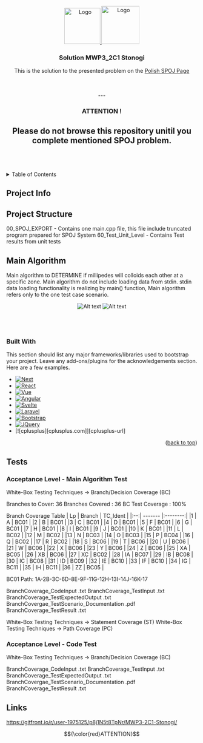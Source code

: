 <!-- PROJECT LOGO -->
<br />
<div align="center">
  <a href="https://github.com/bajraan/MWP3_2C1---Stonogi">
    <img src="70_Documentation/00_ReadmeFiles/spoj.png" alt="Logo" width="95" height="95">
    <img src="70_Documentation/00_ReadmeFiles/cpp.png" alt="Logo" width="100" height="100">
  </a>

<h3 align="center">Solution MWP3_2C1 Stonogi </h3>

  <p align="center">
    This is the solution to the presented problem on the <a href="https://pl.spoj.com/problems/MWP3_2C1/">Polish SPOJ Page</a>
  </p>

  <br/>
    <br/>
---
 <h3 align="center"> ATTENTION ! </h3>

 Please do not browse this repository unitil you complete mentioned SPOJ problem.
---

</div>

<br/>
<br/>
<br/>


<!-- TABLE OF CONTENTS -->
<details>
  <summary>Table of Contents</summary>
  <ol>
    <li><a href="## Project Info">Project Info</a></li>
    <li><a href="## Project Structure">Project Structure</a></li>
    <li><a href="## Main Algorithm">Main algorithm</a></li>
    <li><a href="## Tests">Tests</a></li>
    <li><a href="## Links">Links</a></li>
    <li><a href="#contributing">Contributing</a></li>
    <li><a href="#license">License</a></li>
    <li><a href="#contact">Contact</a></li>
    <li><a href="#acknowledgments">Acknowledgments</a></li>
  </ol>
</details>


## Project Info
## Project Structure

00_SPOJ_EXPORT     - Contains one main.cpp file, this file include truncated program prepared for SPOJ System
60_Test_Unit_Level - Contains Test results from unit tests

## Main Algorithm

Main algorithm to DETERMINE if millipedes will colloids each other at a specific zone. Main algorithm do not include loading data from stdin. stdin data loading functionality is realizing by main() function, Main algorithm refers only to the one test case scenario.
<div align="center">
<img src="/70_Documentation/MainAlgorithm_MA.drawio.svg" alt="Alt text" title="Optional title">
<img src="/70_Documentation/MainAlgorithm_BC.drawio.svg" alt="Alt text" title="Optional title">
</div>

<br/>
<br/>
<br/>

### Built With

This section should list any major frameworks/libraries used to bootstrap your project. Leave any add-ons/plugins for the acknowledgements section. Here are a few examples.

* [![Next][Next.js]][Next-url]
* [![React][React.js]][React-url]
* [![Vue][Vue.js]][Vue-url]
* [![Angular][Angular.io]][Angular-url]
* [![Svelte][Svelte.dev]][Svelte-url]
* [![Laravel][Laravel.com]][Laravel-url]
* [![Bootstrap][Bootstrap.com]][Bootstrap-url]
* [![JQuery][JQuery.com]][JQuery-url]
* [![cplusplus][cplusplus.com]][cplusplus-url]

<p align="right">(<a href="#readme-top">back to top</a>)</p>


## Tests

###
### Acceptance Level - Main Algorithm Test
White-Box Testing Techniques    ->     Branch/Decision Coverage (BC)

Branches to Cover: 36
Branches Covered : 36
BC Test Coverage : 100%

Branch Coverage Table
| Lp | Branch  | TC_Ident |
|:--:| ------- |:--------:|
|1   | A       | BC01     |
|2   | B       | BC01     |
|3   | C       | BC01     |
|4   | D       | BC01     |
|5   | F       | BC01     |
|6   | G       | BC01     |
|7   | H       | BC01     |
|8   | I       | BC01     |
|9   | J       | BC01     |
|10  | K       | BC01     |
|11  | L       | BC02     |
|12  | M       | BC02     |
|13  | N       | BC03     |
|14  | O       | BC03     |
|15  | P       | BC04     |
|16  | Q       | BC02     |
|17  | R       | BC02     |
|18  | S       | BC06     |
|19  | T       | BC06     |
|20  | U       | BC06     |
|21  | W       | BC06     |
|22  | X       | BC06     |
|23  | Y       | BC06     |
|24  | Z       | BC06     |
|25  | XA      | BC05     |
|26  | XB      | BC06     |
|27  | XC      | BC02     |
|28  | IA      | BC07     |
|29  | IB      | BC08     |
|30  | IC      | BC08     |
|31  | ID      | BC09     |
|32  | IE      | BC10     |
|33  | IF      | BC10     |
|34  | IG      | BC11     |
|35  | IH      | BC11     |
|36  | ZZ      | BC05     |

BC01 Path: 1A-2B-3C-6D-8E-9F-11G-12H-13I-14J-16K-17

BranchCoverage_CodeInput .txt
BranchCoverage_TestInput .txt
BranchCoverage_TestExpectedOutput .txt
BranchCovergae_TestScenario_Documentation .pdf
BranchCoverage_TestResult .txt

White-Box Testing Techniques    ->     Statement Coverage (ST)
White-Box Testing Techniques    ->     Path Coverage (PC)

### Acceptance Level - Code Test

White-Box Testing Techniques    ->     Branch/Decision Coverage (BC)

BranchCoverage_CodeInput .txt
BranchCoverage_TestInput .txt
BranchCoverage_TestExpectedOutput .txt
BranchCovergae_TestScenario_Documentation .pdf
BranchCoverage_TestResult .txt



## Links
https://gitfront.io/r/user-1975125/p8j1N5t8TpNr/MWP3-2C1-Stonogi/


$${\color{red}ATTENTION}$$


<!-- MARKDOWN LINKS & IMAGES -->
<!-- https://www.markdownguide.org/basic-syntax/#reference-style-links -->
[contributors-shield]: https://img.shields.io/github/contributors/othneildrew/Best-README-Template.svg?style=for-the-badge
[contributors-url]: https://github.com/othneildrew/Best-README-Template/graphs/contributors
[forks-shield]: https://img.shields.io/github/forks/othneildrew/Best-README-Template.svg?style=for-the-badge
[forks-url]: https://github.com/othneildrew/Best-README-Template/network/members
[stars-shield]: https://img.shields.io/github/stars/othneildrew/Best-README-Template.svg?style=for-the-badge
[stars-url]: https://github.com/othneildrew/Best-README-Template/stargazers
[issues-shield]: https://img.shields.io/github/issues/othneildrew/Best-README-Template.svg?style=for-the-badge
[issues-url]: https://github.com/othneildrew/Best-README-Template/issues
[license-shield]: https://img.shields.io/github/license/othneildrew/Best-README-Template.svg?style=for-the-badge
[license-url]: https://github.com/othneildrew/Best-README-Template/blob/master/LICENSE.txt
[linkedin-shield]: https://img.shields.io/badge/-LinkedIn-black.svg?style=for-the-badge&logo=linkedin&colorB=555
[linkedin-url]: https://linkedin.com/in/othneildrew
[product-screenshot]: images/screenshot.png
[Next.js]: https://img.shields.io/badge/next.js-000000?style=for-the-badge&logo=nextdotjs&logoColor=white
[Next-url]: https://nextjs.org/
[React.js]: https://img.shields.io/badge/React-20232A?style=for-the-badge&logo=react&logoColor=61DAFB
[React-url]: https://reactjs.org/
[Vue.js]: https://img.shields.io/badge/Vue.js-35495E?style=for-the-badge&logo=vuedotjs&logoColor=4FC08D
[Vue-url]: https://vuejs.org/
[Angular.io]: https://img.shields.io/badge/Angular-DD0031?style=for-the-badge&logo=angular&logoColor=white
[Angular-url]: https://angular.io/
[Svelte.dev]: https://img.shields.io/badge/Svelte-4A4A55?style=for-the-badge&logo=svelte&logoColor=FF3E00
[Svelte-url]: https://svelte.dev/
[Laravel.com]: https://img.shields.io/badge/Laravel-FF2D20?style=for-the-badge&logo=laravel&logoColor=white
[Laravel-url]: https://laravel.com
[Bootstrap.com]: https://img.shields.io/badge/Bootstrap-563D7C?style=for-the-badge&logo=bootstrap&logoColor=white
[Bootstrap-url]: https://getbootstrap.com
[JQuery.com]: https://img.shields.io/badge/jacek-blue?style=for-the-badge&logo=cplusplus&logoColor=red
[JQuery-url]: https://jquery.com 

